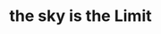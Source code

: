 ---
image_path: /images/the sky is the limit.jpg
title: the sky is the Limit
title_link: http://bowsamic.bandcamp.com/track/the-skys-the-limit-big-beats-are-the-best-get-high-all-the-time
weight: 0
offset:
    x: 4rem
    y: 3rem
---
